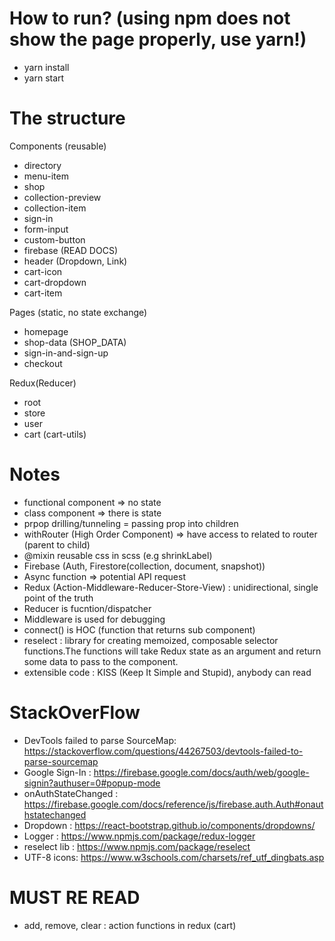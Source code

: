 # How to run? (using npm does not show the page properly, use yarn!)

- yarn install
- yarn start

# The structure

Components (reusable)

- directory
- menu-item
- shop
- collection-preview
- collection-item
- sign-in
- form-input
- custom-button
- firebase (READ DOCS)
- header (Dropdown, Link)
- cart-icon
- cart-dropdown
- cart-item

Pages (static, no state exchange)

- homepage
- shop-data (SHOP_DATA)
- sign-in-and-sign-up
- checkout

Redux(Reducer)

- root
- store
- user
- cart (cart-utils)

# Notes

- functional component => no state
- class component => there is state
- prpop drilling/tunneling = passing prop into children
- withRouter (High Order Component) => have access to related to router (parent to child)
- @mixin reusable css in scss (e.g shrinkLabel)
- Firebase (Auth, Firestore(collection, document, snapshot))
- Async function => potential API request
- Redux (Action-Middleware-Reducer-Store-View) : unidirectional, single point of the truth
- Reducer is fucntion/dispatcher
- Middleware is used for debugging
- connect() is HOC (function that returns sub component)
- reselect : library for creating memoized, composable selector functions.The functions will take Redux state as an argument and return some data to pass to the component.
- extensible code : KISS (Keep It Simple and Stupid), anybody can read

# StackOverFlow

- DevTools failed to parse SourceMap: https://stackoverflow.com/questions/44267503/devtools-failed-to-parse-sourcemap
- Google Sign-In : https://firebase.google.com/docs/auth/web/google-signin?authuser=0#popup-mode
- onAuthStateChanged : https://firebase.google.com/docs/reference/js/firebase.auth.Auth#onauthstatechanged
- Dropdown : https://react-bootstrap.github.io/components/dropdowns/
- Logger : https://www.npmjs.com/package/redux-logger
- reselect lib : https://www.npmjs.com/package/reselect
- UTF-8 icons: https://www.w3schools.com/charsets/ref_utf_dingbats.asp

# MUST RE READ

- add, remove, clear : action functions in redux (cart)
